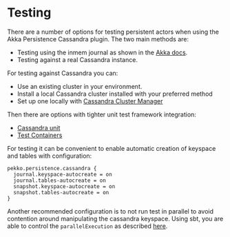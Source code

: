 # Testing

There are a number of options for testing persistent actors when using the Akka Persistence Cassandra plugin.
The two main methods are:

* Testing using the inmem journal as shown in the [Akka docs](https://doc.akka.io/docs/akka/current/typed/persistence-testing.html).
* Testing against a real Cassandra instance.

For testing against Cassandra you can:

* Use an existing cluster in your environment.
* Install a local Cassandra cluster installed with your preferred method
* Set up one locally with [Cassandra Cluster Manager](https://github.com/riptano/ccm)

Then there are options with tighter unit test framework integration:

* [Cassandra unit](https://github.com/jsevellec/cassandra-unit)
* [Test Containers](https://www.testcontainers.org/modules/databases/cassandra/)

For testing it can be convenient to enable automatic creation of keyspace and tables with configuration:

    pekko.persistence.cassandra {
      journal.keyspace-autocreate = on
      journal.tables-autocreate = on
      snapshot.keyspace-autocreate = on
      snapshot.tables-autocreate = on
    }


Another recommended configuration is to not run test in parallel to avoid contention around manipulating the cassandra keyspace. Using sbt, you are able to control the `parallelExecution` as described [here](https://www.scala-sbt.org/1.x/docs/Testing.html).